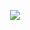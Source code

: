 <p align="center" target="_blank">
    <img src="https://skillicons.dev/icons?i=html,css,js,ts,react,next,styledcomponents,git" alt"Skills">
</p>
